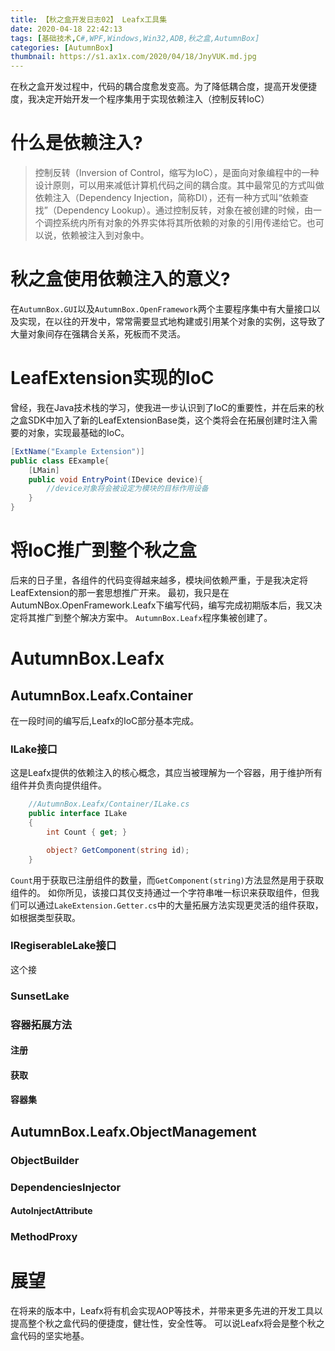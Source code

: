 ```yaml
---
title: 【秋之盒开发日志02】 Leafx工具集
date: 2020-04-18 22:42:13
tags: [基础技术,C#,WPF,Windows,Win32,ADB,秋之盒,AutumnBox]
categories: [AutumnBox] 
thumbnail: https://s1.ax1x.com/2020/04/18/JnyVUK.md.jpg
---
```

在秋之盒开发过程中，代码的耦合度愈发变高。为了降低耦合度，提高开发便捷度，我决定开始开发一个程序集用于实现依赖注入（控制反转IoC）
<!-- more -->
# 什么是依赖注入?
>控制反转（Inversion of Control，缩写为IoC），是面向对象编程中的一种设计原则，可以用来减低计算机代码之间的耦合度。其中最常见的方式叫做依赖注入（Dependency Injection，简称DI），还有一种方式叫“依赖查找”（Dependency Lookup）。通过控制反转，对象在被创建的时候，由一个调控系统内所有对象的外界实体将其所依赖的对象的引用传递给它。也可以说，依赖被注入到对象中。

# 秋之盒使用依赖注入的意义?
在`AutumnBox.GUI`以及`AutumnBox.OpenFramework`两个主要程序集中有大量接口以及实现，在以往的开发中，常常需要显式地构建或引用某个对象的实例，这导致了大量对象间存在强耦合关系，死板而不灵活。

# LeafExtension实现的IoC
曾经，我在Java技术栈的学习，使我进一步认识到了IoC的重要性，并在后来的秋之盒SDK中加入了新的LeafExtensionBase类，这个类将会在拓展创建时注入需要的对象，实现最基础的IoC。
```C#
[ExtName("Example Extension")]
public class EExample{
    [LMain]
    public void EntryPoint(IDevice device){
        //device对象将会被设定为模块的目标作用设备
    }
}
```
# 将IoC推广到整个秋之盒
后来的日子里，各组件的代码变得越来越多，模块间依赖严重，于是我决定将LeafExtension的那一套思想推广开来。
最初，我只是在AutumNBox.OpenFramework.Leafx下编写代码，编写完成初期版本后，我又决定将其推广到整个解决方案中。
`AutumnBox.Leafx`程序集被创建了。
# AutumnBox.Leafx
## AutumnBox.Leafx.Container
在一段时间的编写后,Leafx的IoC部分基本完成。
### ILake接口
这是Leafx提供的依赖注入的核心概念，其应当被理解为一个容器，用于维护所有组件并负责向提供组件。
```C#
    //AutumnBox.Leafx/Container/ILake.cs
    public interface ILake
    {
        int Count { get; }

        object? GetComponent(string id);
    }
```
`Count`用于获取已注册组件的数量，而`GetComponent(string)`方法显然是用于获取组件的。
如你所见，该接口其仅支持通过一个字符串唯一标识来获取组件，但我们可以通过`LakeExtension.Getter.cs`中的大量拓展方法实现更灵活的组件获取，如根据类型获取。
### IRegiserableLake接口
这个接
### SunsetLake
### 容器拓展方法
#### 注册
#### 获取
#### 容器集

## AutumnBox.Leafx.ObjectManagement
### ObjectBuilder
### DependenciesInjector
#### AutoInjectAttribute
### MethodProxy

# 展望
在将来的版本中，Leafx将有机会实现AOP等技术，并带来更多先进的开发工具以提高整个秋之盒代码的便捷度，健壮性，安全性等。
可以说Leafx将会是整个秋之盒代码的坚实地基。






